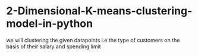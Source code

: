 # 2-Dimensional-K-means-clustering-model-in-python
we will clustering the given datapoints i.e the type of customers on the basis of their salary and spending limit 
